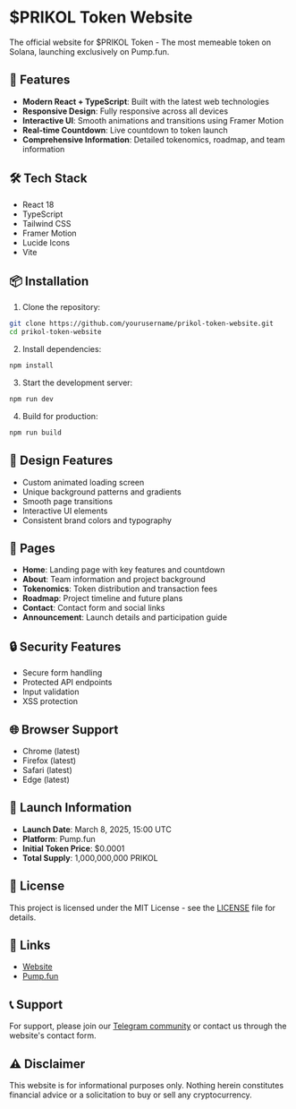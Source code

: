 # $PRIKOL Token Website

The official website for $PRIKOL Token - The most memeable token on Solana, launching exclusively on Pump.fun.

## 🚀 Features

- **Modern React + TypeScript**: Built with the latest web technologies
- **Responsive Design**: Fully responsive across all devices
- **Interactive UI**: Smooth animations and transitions using Framer Motion
- **Real-time Countdown**: Live countdown to token launch
- **Comprehensive Information**: Detailed tokenomics, roadmap, and team information

## 🛠️ Tech Stack

- React 18
- TypeScript
- Tailwind CSS
- Framer Motion
- Lucide Icons
- Vite

## 📦 Installation

1. Clone the repository:
```bash
git clone https://github.com/yourusername/prikol-token-website.git
cd prikol-token-website
```

2. Install dependencies:
```bash
npm install
```

3. Start the development server:
```bash
npm run dev
```

4. Build for production:
```bash
npm run build
```

## 🎨 Design Features

- Custom animated loading screen
- Unique background patterns and gradients
- Smooth page transitions
- Interactive UI elements
- Consistent brand colors and typography

## 📱 Pages

- **Home**: Landing page with key features and countdown
- **About**: Team information and project background
- **Tokenomics**: Token distribution and transaction fees
- **Roadmap**: Project timeline and future plans
- **Contact**: Contact form and social links
- **Announcement**: Launch details and participation guide

## 🔒 Security Features

- Secure form handling
- Protected API endpoints
- Input validation
- XSS protection

## 🌐 Browser Support

- Chrome (latest)
- Firefox (latest)
- Safari (latest)
- Edge (latest)

## 📅 Launch Information

- **Launch Date**: March 8, 2025, 15:00 UTC
- **Platform**: Pump.fun
- **Initial Token Price**: $0.0001
- **Total Supply**: 1,000,000,000 PRIKOL

## 📄 License

This project is licensed under the MIT License - see the [LICENSE](LICENSE) file for details.

## 🔗 Links

- [Website](https://callprikol.ru)
- [Pump.fun](https://pump.fun)

## 📞 Support

For support, please join our [Telegram community](https://t.me/prikoltoken) or contact us through the website's contact form.

## ⚠️ Disclaimer

This website is for informational purposes only. Nothing herein constitutes financial advice or a solicitation to buy or sell any cryptocurrency.